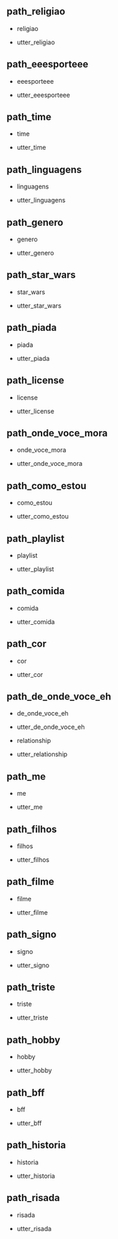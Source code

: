 ## path_religiao
* religiao
- utter_religiao

## path_eeesporteee
* eeesporteee
- utter_eeesporteee

## path_time
* time
- utter_time

## path_linguagens
* linguagens
- utter_linguagens

## path_genero
* genero
- utter_genero

## path_star_wars
* star_wars
- utter_star_wars

## path_piada
* piada
- utter_piada

## path_license
* license
- utter_license

## path_onde_voce_mora
* onde_voce_mora
- utter_onde_voce_mora

## path_como_estou
* como_estou
- utter_como_estou




## path_playlist
* playlist
- utter_playlist

## path_comida
* comida
- utter_comida

## path_cor
* cor
- utter_cor

## path_de_onde_voce_eh
* de_onde_voce_eh
- utter_de_onde_voce_eh

* relationship
- utter_relationship

## path_me
* me
- utter_me

## path_filhos
* filhos
- utter_filhos

## path_filme
* filme
- utter_filme

## path_signo
* signo
- utter_signo

## path_triste
* triste
- utter_triste

## path_hobby
* hobby
- utter_hobby

## path_bff
* bff
- utter_bff

## path_historia
* historia
- utter_historia

## path_risada
* risada
- utter_risada
